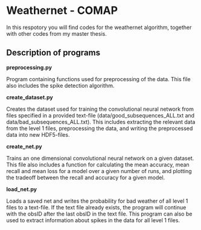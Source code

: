 # Weathernet - COMAP 

In this respotory you will find codes for the weathernet algorithm, together with other codes from my master thesis. 

## Description of programs

**preprocessing.py**

Program containing functions used for preprocessing of the data. This file also includes the spike detection algorithm. 


**create_dataset.py**

Creates the dataset used for training the convolutional neural network from files specified in a provided text-file (data/good_subsequences_ALL.txt and data/bad_subsequences_ALL.txt). This includes extracting the relevant data from the level 1 files, preprocessing the data, and writing the preprocessed data into new HDF5-files. 


**create_net.py**

Trains an one dimensional convolutional neural network on a given dataset. This file also includes a function for calculating the mean accuracy, mean recall and mean loss for a model over a given number of runs, and plotting the tradeoff between the recall and accuracy for a given model. 


**load_net.py**

Loads a saved net and writes the probability for bad weather of all level 1 files to a text-file. If the text file already exists, the program will continue with the obsID after the last obsID in the text file. This program can also be used to extract information about spikes in the data for all level 1 files. 
